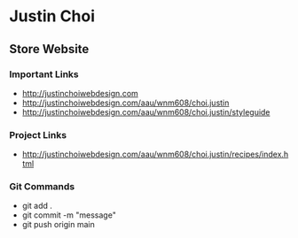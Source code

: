 # Justin Choi


## Store Website


### Important Links

- http://justinchoiwebdesign.com
- http://justinchoiwebdesign.com/aau/wnm608/choi.justin
- http://justinchoiwebdesign.com/aau/wnm608/choi.justin/styleguide

### Project Links

- http://justinchoiwebdesign.com/aau/wnm608/choi.justin/recipes/index.html



### Git Commands

- git add .
- git commit -m "message"
- git push origin main

